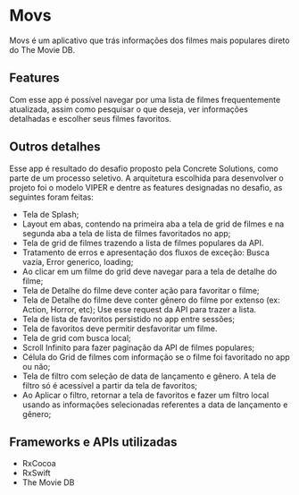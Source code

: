 # Movs

Movs é um aplicativo que trás informações dos filmes mais populares direto do The Movie DB. 

## Features

Com esse app é possível navegar por uma lista de filmes frequentemente atualizada, assim como pesquisar o que deseja, ver informações detalhadas e escolher seus filmes favoritos.

## Outros detalhes

Esse app é resultado do desafio proposto pela Concrete Solutions, como parte de um processo seletivo. A arquitetura escolhida para desenvolver o projeto foi o modelo VIPER e dentre as features designadas no desafio, as seguintes foram feitas:

  - Tela de Splash;
  - Layout em abas, contendo na primeira aba a tela de grid de filmes e na segunda aba a tela de lista de filmes favoritados no app;
  - Tela de grid de filmes trazendo a lista de filmes populares da API.
  - Tratamento de erros e apresentação dos fluxos de exceção: Busca vazia, Error generico, loading;
  - Ao clicar em um filme do grid deve navegar para a tela de detalhe do filme;
  - Tela de Detalhe do filme deve conter ação para favoritar o filme;
  - Tela de Detalhe do filme deve conter gênero do filme por extenso (ex: Action, Horror, etc); Use esse request da API para trazer a lista.
  - Tela de lista de favoritos persistido no app entre sessões;
  - Tela de favoritos deve permitir desfavoritar um filme.
  - Tela de grid com busca local;
  - Scroll Infinito para fazer paginação da API de filmes populares;
  - Célula do Grid de filmes com informação se o filme foi favoritado no app ou não;
  - Tela de filtro com seleção de data de lançamento e gênero. A tela de filtro só é acessível a partir da tela de favoritos;
  - Ao Aplicar o filtro, retornar a tela de favoritos e fazer um filtro local usando as informações selecionadas referentes a data de lançamento e gênero;

## Frameworks e APIs utilizadas

- RxCocoa
- RxSwift
- The Movie DB
